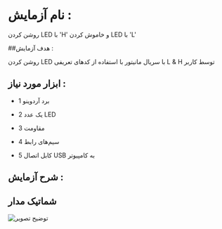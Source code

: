 # نام آزمایش :

روشن کردن LED با 'H' و خاموش کردن LED با 'L'

##هدف آزمایش :

روشن کردن LED با سریال مانیتور با استفاده از کدهای تعریفی L & H توسط کاربر 

## ابزار مورد نیاز :

* 1 برد آردوینو
  
* 2 یک عدد LED
  
* 3 مقاومت
  
* 4 سیم‌های رابط
  
* 5 کابل اتصال USB به کامپیوتر
  

## شرح آزمایش :



## شماتیک مدار
![توضیح تصویر]()


